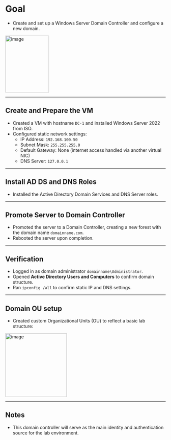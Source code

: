 # Goal 
- Create and set up a Windows Server Domain Controller and configure a new domain.
<img width="137" height="178" alt="image" src="https://github.com/user-attachments/assets/b1b84dcd-5c8a-4343-b8c5-59358606ab73" />

---

## Create and Prepare the VM
- Created a VM with hostname `DC-1` and installed Windows Server 2022 from ISO.
- Configured static network settings:
  - IP Address: `192.168.100.50`
  - Subnet Mask: `255.255.255.0`
  - Default Gateway: None (internet access handled via another virtual NIC)
  - DNS Server: `127.0.0.1`
  
---

## Install AD DS and DNS Roles
- Installed the Active Directory Domain Services and DNS Server roles.

---

## Promote Server to Domain Controller
- Promoted the server to a Domain Controller, creating a new forest with the domain name `domainname.com`.
- Rebooted the server upon completion.

---

## Verification
- Logged in as domain administrator `domainname\Administrator`.
- Opened **Active Directory Users and Computers** to confirm domain structure.
- Ran `ipconfig /all` to confirm static IP and DNS settings.

--- 

## Domain OU setup
- Created custom Organizational Units (OU) to reflect a basic lab structure:

<img width="193" height="199" alt="image" src="https://github.com/user-attachments/assets/1e76b192-44d8-4fd6-b323-f87206fbf3b2" />

---

## Notes
- This domain controller will serve as the main identity and authentication source for the lab environment.

